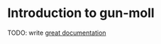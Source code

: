 # Introduction to gun-moll

TODO: write [great documentation](http://jacobian.org/writing/great-documentation/what-to-write/)
